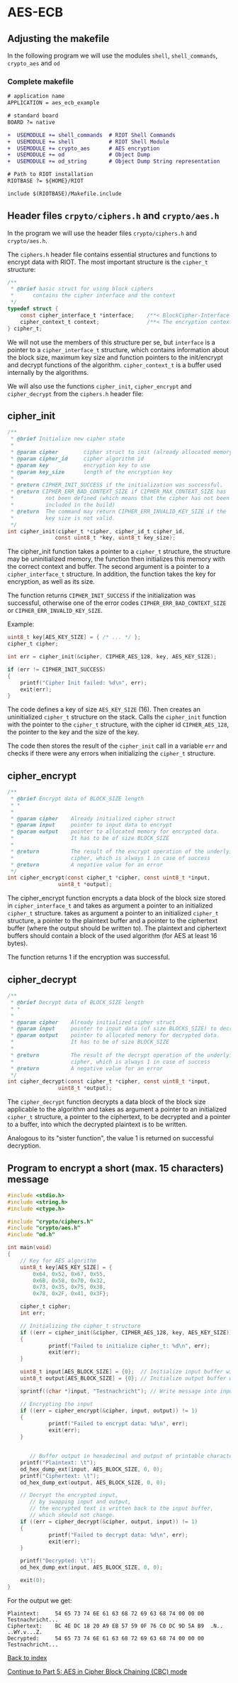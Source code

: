 # AES-ECB

## Adjusting the makefile

In the following program we will use the modules `shell`, `shell_commands`, `crypto_aes` and `od`


### Complete makefile

```diff
# application name
APPLICATION = aes_ecb_example

# standard board
BOARD ?= native

+  USEMODULE += shell_commands  # RIOT Shell Commands
+  USEMODULE += shell           # RIOT Shell Module
+  USEMODULE += crypto_aes      # AES encryption
+  USEMODULE += od              # Object Dump
+  USEMODULE += od_string       # Object Dump String representation

# Path to RIOT installation
RIOTBASE ?= ${HOME}/RIOT

include $(RIOTBASE)/Makefile.include
```

## Header files `crpyto/ciphers.h` and `crypto/aes.h`

In the program we will use the header files `crypto/ciphers.h` and `crypto/aes.h`.

The `ciphers.h` header file contains essential structures and functions to encrypt data with RIOT.
The most important structure is the `cipher_t` structure:

```c
/**
 * @brief basic struct for using block ciphers
 *    	contains the cipher interface and the context
 */
typedef struct {
	const cipher_interface_t *interface;    /**< BlockCipher-Interface for the Cipher-Algorithms */
	cipher_context_t context;               /**< The encryption context (buffer) for the algorithm */
} cipher_t;
```

We will not use the members of this structure per se, but `interface` is a pointer to a `cipher_interface_t` structure,
which contains information about the block size, maximum key size and function pointers to the init/encrypt and decrypt functions of the algorithm.
`cipher_context_t` is a buffer used internally by the algorithms.

We will also use the functions `cipher_init`, `cipher_encrypt` and `cipher_decrypt` from the `ciphers.h` header file:

## cipher_init

```c
/**
 * @brief Initialize new cipher state
 *
 * @param cipher        cipher struct to init (already allocated memory)
 * @param cipher_id     cipher algorithm id
 * @param key           encryption key to use
 * @param key_size      length of the encryption key
 *
 * @return CIPHER_INIT_SUCCESS if the initialization was successful.
 * @return CIPHER_ERR_BAD_CONTEXT_SIZE if CIPHER_MAX_CONTEXT_SIZE has  
 *          not been defined (which means that the cipher has not been 
 *          included in the build)
 * @return  The command may return CIPHER_ERR_INVALID_KEY_SIZE if the
 *      	key size is not valid.
 */
int cipher_init(cipher_t *cipher, cipher_id_t cipher_id,
               const uint8_t *key, uint8_t key_size);
```

The cipher_init function takes a pointer to a `cipher_t` structure, the structure may be uninitialized memory,
the function then initializes this memory with the correct context and buffer.
The second argument is a pointer to a `cipher_interface_t` structure.
In addition, the function takes the key for encryption, as well as its size.

The function returns `CIPHER_INIT_SUCCESS` if the initialization was successful,
otherwise one of the error codes `CIPHER_ERR_BAD_CONTEXT_SIZE` or `CIPHER_ERR_INVALID_KEY_SIZE`.

Example:

```c
uint8_t key[AES_KEY_SIZE] = { /* ... */ };
cipher_t cipher;

int err = cipher_init(&cipher, CIPHER_AES_128, key, AES_KEY_SIZE);

if (err != CIPHER_INIT_SUCCESS)
{
    printf("Cipher Init failed: %d\n", err);
    exit(err);
}
```

The code defines a key of size `AES_KEY_SIZE` (16).
Then creates an uninitialized `cipher_t` structure on the stack.
Calls the `cipher_init` function with the pointer to the `cipher_t` structure, 
with the cipher id `CIPHER_AES_128`, the pointer to the key and the size of the key.

The code then stores the result of the `cipher_init` call in a variable `err` and
checks if there were any errors when initializing the `cipher_t` structure.

## cipher_encrypt

```c
/**
 * @brief Encrypt data of BLOCK_SIZE length
 * *
 *
 * @param cipher    Already initialized cipher struct
 * @param input     pointer to input data to encrypt
 * @param output    pointer to allocated memory for encrypted data.
 *                  It has to be of size BLOCK_SIZE
 *
 * @return          The result of the encrypt operation of the underlying
 *                  cipher, which is always 1 in case of success
 * @return          A negative value for an error
 */
int cipher_encrypt(const cipher_t *cipher, const uint8_t *input,
               	uint8_t *output);
```

The cipher_encrypt function encrypts a data block of the block size stored in `cipher_interface_t` and takes as argument a pointer to an initialized `cipher_t` structure.
takes as argument a pointer to an initialized `cipher_t` structure,
a pointer to the plaintext buffer and a pointer to the ciphertext buffer (where the output should be written to).
The plaintext and ciphertext buffers should contain a block of the used algorithm (for AES at least 16 bytes).

The function returns 1 if the encryption was successful.

## cipher_decrypt

```c
/**
 * @brief Decrypt data of BLOCK_SIZE length
 * *
 *
 * @param cipher    Already initialized cipher struct
 * @param input     pointer to input data (of size BLOCKS_SIZE) to decrypt
 * @param output    pointer to allocated memory for decrypted data.
 *                  It has to be of size BLOCK_SIZE
 *
 * @return          The result of the decrypt operation of the underlying
 *                  cipher, which is always 1 in case of success
 * @return          A negative value for an error
 */
int cipher_decrypt(const cipher_t *cipher, const uint8_t *input,
               	uint8_t *output);
```

The `cipher_decrypt` function decrypts a data block of the block size applicable to the algorithm and
takes as argument a pointer to an initialized `cipher_t` structure, a pointer to the ciphertext,
to be decrypted and a pointer to a buffer,
into which the decrypted plaintext is to be written.

Analogous to its "sister function", the value 1 is returned on successful decryption.

## Program to encrypt a short (max. 15 characters) message

```c
#include <stdio.h>
#include <string.h>
#include <ctype.h>

#include "crypto/ciphers.h"
#include "crypto/aes.h"
#include "od.h"

int main(void)
{
	// Key for AES algorithm
	uint8_t key[AES_KEY_SIZE] = {
    	0x64, 0x52, 0x67, 0x55,
    	0x6B, 0x58, 0x70, 0x32,
    	0x73, 0x35, 0x75, 0x38,
    	0x78, 0x2F, 0x41, 0x3F};

	cipher_t cipher;
	int err;

	// Initializing the cipher_t structure
	if ((err = cipher_init(&cipher, CIPHER_AES_128, key, AES_KEY_SIZE)) != CIPHER_INIT_SUCCESS)
	{
    	     printf("Failed to initialize cipher_t: %d\n", err);
    	     exit(err);
	}

	uint8_t input[AES_BLOCK_SIZE] = {0};  // Initialize input buffer with zeros
	uint8_t output[AES_BLOCK_SIZE] = {0}; // Initialize output buffer with zeros

	sprintf((char *)input, "Testnachricht"); // Write message into input buffer

	// Encrypting the input
	if ((err = cipher_encrypt(&cipher, input, output)) != 1)
	{
    	     printf("Failed to encrypt data: %d\n", err);
    	     exit(err);
	}


       // Buffer output in hexadecimal and output of printable characters in ASCII
	printf("Plaintext: \t");
	od_hex_dump_ext(input, AES_BLOCK_SIZE, 0, 0);
	printf("Ciphertext: \t");
	od_hex_dump_ext(output, AES_BLOCK_SIZE, 0, 0);

	// Decrypt the encrypted input,
       // by swapping input and output,
       // the encrypted text is written back to the input buffer,
       // which should not change.
	if ((err = cipher_decrypt(&cipher, output, input)) != 1)
	{
    	     printf("Failed to decrypt data: %d\n", err);
    	     exit(err);
	}

	printf("Decrypted: \t");
	od_hex_dump_ext(input, AES_BLOCK_SIZE, 0, 0);

	exit(0);
}
```

For the output we get:

```
Plaintext:     54 65 73 74 6E 61 63 68 72 69 63 68 74 00 00 00  Testnachricht...
Ciphertext:    BC 4E DC 18 20 A9 EB 57 59 0F 76 C0 DC 9D 5A B9  .N.. ..WY.v...Z.
Decrypted:     54 65 73 74 6E 61 63 68 72 69 63 68 74 00 00 00  Testnachricht...
```

[Back to index](../../README.md)

[Continue to Part 5: AES in Cipher Block Chaining (CBC) mode](05_AES_CBC_en.md)
